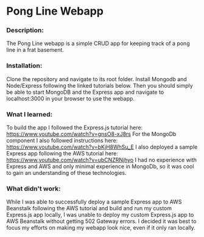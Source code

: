 # Pong Line Webapp 
### Description:
The Pong Line webapp is a simple CRUD app for keeping track of a pong line in a frat basement.

### Installation:
Clone the repository and navigate to its root folder. Install Mongodb and Node/Express following the linked tutorials below.  Then you should simply be able to start MongoDB and the Express app and navigate to localhost:3000 in your browser to use the webapp. 

### Wnat I learned:
To build the app I followed the Express.js tutorial here: https://www.youtube.com/watch?v=gnsO8-xJ8rs 
For the MongoDb component I also followed instructions here: https://www.youtube.com/watch?v=bKjH8WhSu_E 
I also deployed a sample Express app following the AWS tutorial here: https://www.youtube.com/watch?v=ubCNZRNjhyo
I had no experience with Express and AWS and only minimal experience in MongoDb, so it was cool to gain an understanding of these technologies.  

### What didn't work:
While I was able to successfully deploy a sample Express app to AWS Beanstalk following the AWS tutorial and build and run my custom Express.js app locally, I was unable to deploy my custom Express.js app to AWS Beanstalk without getting 502 Gateway errors.  I decided it was best to focus my efforts on making my webapp look nice, even if it only ran locally.   
